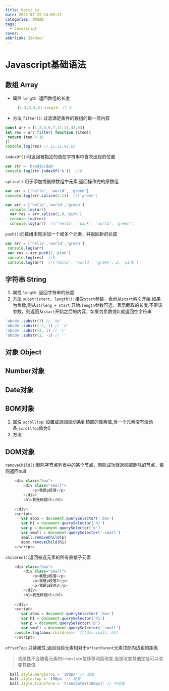 ```yaml
---
title: basic_js
date: 2022-07-22 14:09:22
categories: 前端篇
tags:
  - Javascript
cover: 
abbrlink: 324dwer
---
```

# Javascript基础语法

## 数组 Array

- 属性
`length`: 返回数组的长度

  ```js
    [1,2,3,4,5].length  // 5
  ```

- 方法
 `filter()`: 过滤满足条件的数组的每一项内容

 ```js
const arr = [1,2,3,6,7,11,11,42,63]
let res = arr.filter( function (item){
  return item > 10
})
console.log(res) // 11,11,42,63
 ```

`indexOf()`:可返回被指定的值在字符串中首次出现的位置

```js
var str = 'babdjacdab'
console.log(str.indexOf('b'))  //0
```

`splice()`:用于添加或删除数组中元素,返回操作完的原数组

```js
var arr = ['hello', 'world', 'green']
console.log(arr.splice(2,1))  //['green']

var arr = ['hello','world','green']
  console.log(arr)
  var res = arr.splice(1,0,'pink')
  console.log(res)
  console.log(arr)  //['hello', 'pink', 'world', 'green']

```

 `push()`:向数组末尾添加一个或多个元素，并返回新的长度

 ```js
var arr = ['hello','world','green']
  console.log(arr)
  var res = arr.push(2,'pink')
  console.log(res)  //5
  console.log(arr)  //['hello', 'world', 'green', 2, 'pink']
 ```

## 字符串 String

1. 属性
`length`: 返回字符串的长度
2. 方法
`substr(start, length?)`: 接受`start`参数，表示从`start`索引开始,如果为负数,则从`strleng + start` 开始.`length`参数可选，表示截取的长度.不带该参数，则返回从`start`开始之后的内容，如果为负数或0,就返回空字符串

```js
'abcde'.substr(3) // 'de'
'abcde'.substr(-2, 1) // 'd'
'abcde'.substr(2, 1) // 'c'
'abcde'.substr(2, -1) // ''
```

## 对象 Object

## Number对象

## Date对象

## BOM对象

1. 属性
`scrollTop`: 设置或返回滚动条到顶部的像素值,当一个元素没有滚动条,`scrollTop`值为0
2. 方法

## DOM对象

`removeChild()`:删除字节点列表中的某个节点，删除成功就返回被删除的节点，否则返回null

```js
    <div class="box">
        <div class="small">
            <p>我是p段落</p>
        </div>
        <h1>我是标题h1</h1>
      
    </div>
    <script>
       var abox = document.querySelector('.box')
       var h1 = document.querySelector('h1')
       var p = document.querySelector('p')
       var small = document.querySelector('.small')
       small.removeChild(p)
       abox.removeChild(h1)
    </script>
```

`children()`:返回被选元素的所有直接子元素

```js
    <div class="box">
        <div class="small">
            <p>我是p段落</p>
            <p>我是p段落2</p>
            <p>我是p段落3</p>
        </div>
        <h1>我是标题h1</h1>
           
    </div>
    <script>
       var abox = document.querySelector('.box')
       var h1 = document.querySelector('h1')
       var p = document.querySelector('p')
       var small = document.querySelector('.small')
    console.log(abox.children);  //[div.small, h1]
    </script>
```

`offsetTop`: 只读属性,返回当前元素相对于`offsetParent`元素顶部内边距的距离
> 该属性不会随着元素的`translate`位移移动而改变,但是改变其他定位可以改变其数值

```js
  ball.style.marginTop = '100px' // 改变
  ball.style.top = '100px' // 改变
  ball.style.transform = 'translateY(100px)' // 不改变
```
